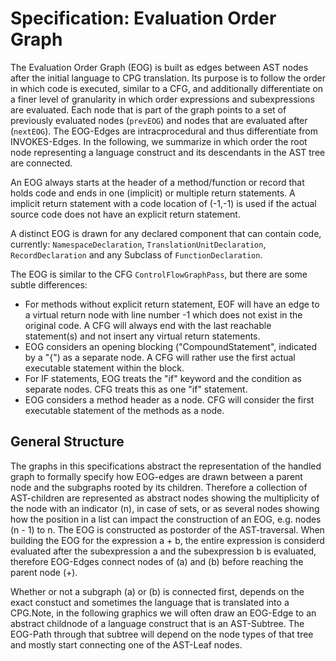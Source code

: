 # Specification: Evaluation Order Graph

The Evaluation Order Graph (EOG) is built as edges between AST nodes after the initial language to CPG translation. Its purpose is to follow the order in which code is executed, similar to a CFG, and additionally differentiate on a finer level of granularity in which order expressions and subexpressions are evaluated. Each node that is part of the graph points to a set of previously evaluated nodes (`prevEOG`) and nodes that are evaluated after (`nextEOG`). The EOG-Edges are intracprocedural and thus differentiate from INVOKES-Edges. In the following, we summarize in which order the root node representing a language construct and its descendants in the AST tree are connected.

 An EOG always starts at the header of a method/function or record that holds code and ends in one (implicit) or multiple
 return statements. A implicit return statement with a code location of (-1,-1) is used if the
 actual source code does not have an explicit return statement.
 
 A distinct EOG is drawn for any declared component that can contain code, currently: `NamespaceDeclaration`, `TranslationUnitDeclaration`, `RecordDeclaration` and any Subclass of `FunctionDeclaration`.
 
 The EOG is similar to the CFG `ControlFlowGraphPass`, but there are some subtle differences:
 * For methods without explicit return statement, EOF will have an edge to a virtual return node  with line number -1 which does not exist in the original code. A CFG will always end with the last reachable statement(s) and not insert any virtual return statements.
 * EOG considers an opening blocking ("CompoundStatement", indicated by a "{") as a separate node. A CFG will rather use the first actual executable statement within the block.
 * For IF statements, EOG treats the "if" keyword and the condition as separate nodes. CFG treats this as one "if" statement.
 * EOG considers a method header as a node. CFG will consider the first executable statement of the methods as a node.

## General Structure
The graphs in this specifications abstract the representation of the handled graph to formally specify how EOG-edges are drawn between a parent node and the subgraphs rooted by its children. Therefore a collection of AST-children are represented as abstract nodes showing the multiplicity of the node with an indicator (n), in case of sets, or as several nodes showing how the position in a list can impact the construction of an EOG, e.g. nodes (n - 1) to n.
The EOG is constructed as postorder of the AST-traversal. When building the EOG for the expression a + b, the entire expression is considerd evaluated after the subexpression a and the subexpression b is evaluated, therefore EOG-Edges connect nodes of (a) and (b) before reaching the parent node (+).

Whether or not a subgraph (a) or (b) is connected first, depends on the exact constuct and sometimes the language that is translated into a CPG.Note, in the following graphics we will often draw an EOG-Edge to an abstract childnode of a language construct that is an AST-Subtree. The EOG-Path through that subtree will depend on the node types of that tree and mostly start connecting one of the AST-Leaf nodes.

